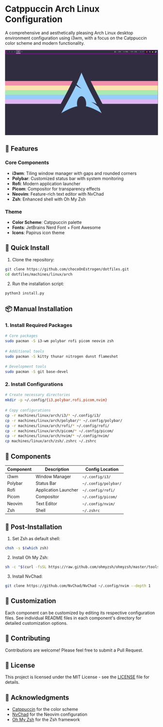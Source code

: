 # Catppuccin Arch Linux Configuration

A comprehensive and aesthetically pleasing Arch Linux desktop environment configuration using i3wm, with a focus on the Catppuccin color scheme and modern functionality.

![Desktop Preview](/.github/resources/machines/linux/arch/preview.png)

## 🎨 Features

### Core Components
- **i3wm**: Tiling window manager with gaps and rounded corners
- **Polybar**: Customized status bar with system monitoring
- **Rofi**: Modern application launcher
- **Picom**: Compositor for transparency effects
- **Neovim**: Feature-rich text editor with NvChad
- **Zsh**: Enhanced shell with Oh My Zsh

### Theme
- **Color Scheme**: Catppuccin palette
- **Fonts**: JetBrains Nerd Font + Font Awesome
- **Icons**: Papirus icon theme

## 🚀 Quick Install

1. Clone the repository:
```bash
git clone https://github.com/chocoOnEstrogen/dotfiles.git
cd dotfiles/machines/linux/arch
```

2. Run the installation script:
```bash
python3 install.py
```

## 📦 Manual Installation

### 1. Install Required Packages
```bash
# Core packages
sudo pacman -S i3-wm polybar rofi picom neovim zsh

# Additional tools
sudo pacman -S kitty thunar nitrogen dunst flameshot

# Development tools
sudo pacman -S git base-devel
```

### 2. Install Configurations
```bash
# Create necessary directories
mkdir -p ~/.config/{i3,polybar,rofi,picom,nvim}

# Copy configurations
cp -r machines/linux/arch/i3/* ~/.config/i3/
cp -r machines/linux/arch/polybar/* ~/.config/polybar/
cp -r machines/linux/arch/rofi/* ~/.config/rofi/
cp -r machines/linux/arch/picom/* ~/.config/picom/
cp -r machines/linux/arch/nvim/* ~/.config/nvim/
cp machines/linux/arch/zsh/.zshrc ~/.zshrc
```

## 🔧 Components

| Component | Description | Config Location |
|-----------|-------------|-----------------|
| i3wm | Window Manager | `~/.config/i3/` |
| Polybar | Status Bar | `~/.config/polybar/` |
| Rofi | Application Launcher | `~/.config/rofi/` |
| Picom | Compositor | `~/.config/picom/` |
| Neovim | Text Editor | `~/.config/nvim/` |
| Zsh | Shell | `~/.zshrc` |

## 📝 Post-Installation

1. Set Zsh as default shell:
```bash
chsh -s $(which zsh)
```

2. Install Oh My Zsh:
```bash
sh -c "$(curl -fsSL https://raw.github.com/ohmyzsh/ohmyzsh/master/tools/install.sh)"
```

3. Install NvChad:
```bash
git clone https://github.com/NvChad/NvChad ~/.config/nvim --depth 1
```

## 🎨 Customization

Each component can be customized by editing its respective configuration files. See individual README files in each component's directory for detailed customization options.

## 🤝 Contributing

Contributions are welcome! Please feel free to submit a Pull Request.

## 📄 License

This project is licensed under the MIT License - see the [LICENSE](../LICENSE) file for details.

## 🙏 Acknowledgments

- [Catppuccin](https://github.com/catppuccin/catppuccin) for the color scheme
- [NvChad](https://github.com/NvChad/NvChad) for the Neovim configuration
- [Oh My Zsh](https://ohmyz.sh/) for the Zsh framework